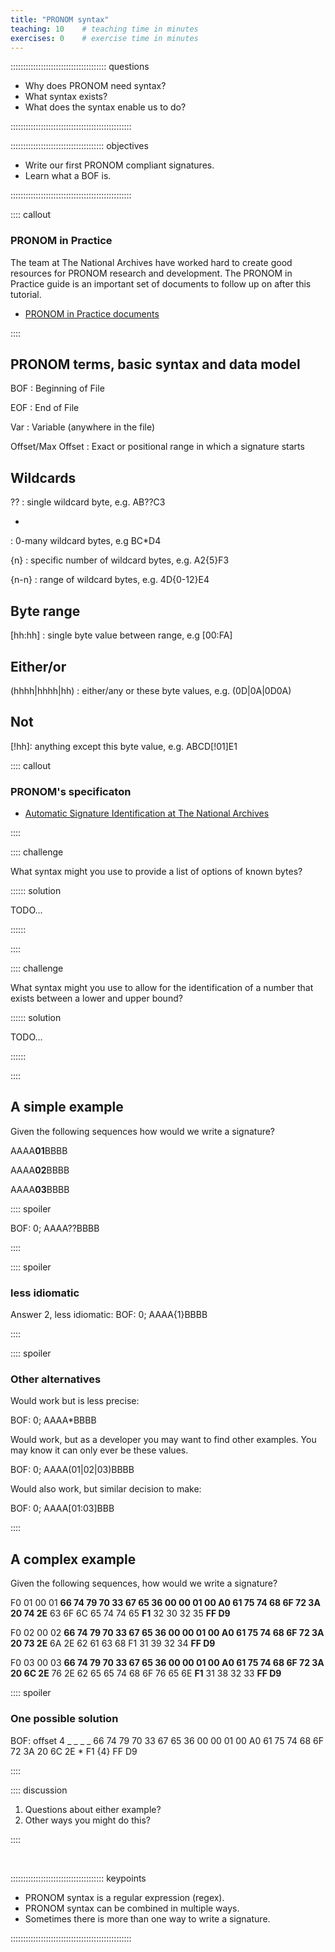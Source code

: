 ```yaml
---
title: "PRONOM syntax"
teaching: 10    # teaching time in minutes
exercises: 0    # exercise time in minutes
---
```


:::::::::::::::::::::::::::::::::::::: questions

- Why does PRONOM need syntax?
- What syntax exists?
- What does the syntax enable us to do?


::::::::::::::::::::::::::::::::::::::::::::::::

::::::::::::::::::::::::::::::::::::: objectives

- Write our first PRONOM compliant signatures.
- Learn what a BOF is.

::::::::::::::::::::::::::::::::::::::::::::::::

:::: callout

### PRONOM in Practice

The team at The National Archives have worked hard to create good resources
for PRONOM research and development. The PRONOM in Practice guide is an
important set of documents to follow up on after this tutorial.

* [PRONOM in Practice documents](https://osf.io/2jbpe/files/osfstorage)

::::

## PRONOM terms, basic syntax and data model

BOF
: Beginning of File

EOF
: End of File

Var
: Variable (anywhere in the file)

Offset/Max Offset
: Exact or positional range in which a signature starts

## Wildcards

??
: single wildcard byte, e.g. AB??C3

*
: 0-many wildcard bytes, e.g BC*D4

{n}
: specific number of wildcard bytes, e.g. A2{5}F3

{n-n}
: range of wildcard bytes, e.g. 4D{0-12}E4

## Byte range

[hh:hh]
: single byte value between range, e.g [00:FA]

## Either/or

(hhhh|hhhh|hh)
: either/any or these byte values, e.g. (0D|0A|0D0A)

## Not

[!hh]:
anything except this byte value, e.g. ABCD[!01]E1

:::: callout

### PRONOM's specificaton

* [Automatic Signature Identification at The National Archives](https://www.nationalarchives.gov.uk/aboutapps/fileformat/pdf/automatic_format_identification.pdf)

::::

:::: challenge

What syntax might you use to provide a list of options of known bytes?

:::::: solution

TODO...

::::::

::::

:::: challenge

What syntax might you use to allow for the identification of a number that
exists between a lower and upper bound?

:::::: solution

TODO...

::::::

::::

## A simple example

Given the following sequences how would we write a signature?

AAAA**01**BBBB

AAAA**02**BBBB

AAAA**03**BBBB

:::: spoiler

BOF: 0; AAAA??BBBB

::::

:::: spoiler

### less idiomatic

Answer 2, less idiomatic:
BOF: 0; AAAA{1}BBBB

::::

:::: spoiler

### Other alternatives

Would work but is less precise:

BOF: 0; AAAA*BBBB

Would work, but as a developer you may want to find other examples. You may
know it can only ever be these values.

BOF: 0; AAAA(01|02|03)BBBB

Would also work, but similar decision to make:

BOF: 0; AAAA[01:03]BBB

::::

## A complex example

Given the following sequences, how would we write a signature?

F0 01 00 01 **66 74 79 70 33 67 65 36 00 00 01 00 A0 61 75 74 68 6F 72 3A 20 74
2E** 63 6F 6C 65 74 74 65 **F1** 32 30 32 35 **FF D9**

F0 02 00 02 **66 74 79 70 33 67 65 36 00 00 01 00 A0 61 75 74 68 6F 72 3A 20 73
2E** 6A 2E 62 61 63 68 F1 31 39 32 34 **FF D9**

F0 03 00 03 **66 74 79 70 33 67 65 36 00 00 01 00 A0 61 75 74 68 6F 72 3A 20 6C
2E** 76 2E 62 65 65 74 68 6F 76 65 6E **F1** 31 38 32 33 **FF D9**

:::: spoiler

### One possible solution

BOF: offset 4
_ _ _ _ 66 74 79 70 33 67 65 36 00 00 01 00 A0 61 75 74 68 6F 72 3A 20 6C 2E * F1 {4} FF D9

::::

<be>

:::: discussion

1. Questions about either example?
2. Other ways you might do this?

::::


<!-- NB. Keypoints should appear at the end of the markdown file. Aesthetically
     it looks like it's better with an additional newline so adding that
     here and using this comment as a separator to make it easy to read
     content.
-->

<br>

::::::::::::::::::::::::::::::::::::: keypoints

- PRONOM syntax is a regular expression (regex).
- PRONOM syntax can be combined in multiple ways.
- Sometimes there is more than one way to write a signature.


::::::::::::::::::::::::::::::::::::::::::::::::
